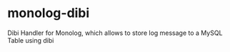 # monolog-dibi
Dibi Handler for Monolog, which allows to store log message to a MySQL Table using dibi
